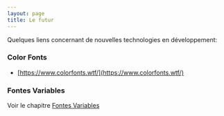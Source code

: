 ```yaml
---
layout: page
title: Le futur
---
```


Quelques liens concernant de nouvelles technologies en développement:

### Color Fonts

- [https://www.colorfonts.wtf/](https://www.colorfonts.wtf/)

### Fontes Variables

Voir le chapitre [Fontes Variables](fontes-variables.html)
